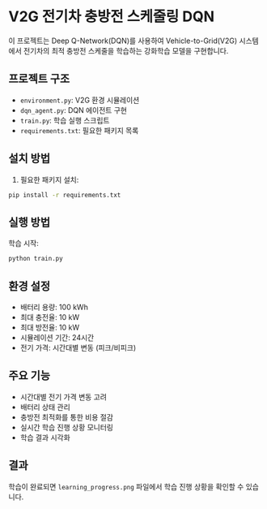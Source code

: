 # V2G 전기차 충방전 스케줄링 DQN

이 프로젝트는 Deep Q-Network(DQN)를 사용하여 Vehicle-to-Grid(V2G) 시스템에서 전기차의 최적 충방전 스케줄을 학습하는 강화학습 모델을 구현합니다.

## 프로젝트 구조

- `environment.py`: V2G 환경 시뮬레이션
- `dqn_agent.py`: DQN 에이전트 구현
- `train.py`: 학습 실행 스크립트
- `requirements.txt`: 필요한 패키지 목록

## 설치 방법

1. 필요한 패키지 설치:
```bash
pip install -r requirements.txt
```

## 실행 방법

학습 시작:
```bash
python train.py
```

## 환경 설정

- 배터리 용량: 100 kWh
- 최대 충전율: 10 kW
- 최대 방전율: 10 kW
- 시뮬레이션 기간: 24시간
- 전기 가격: 시간대별 변동 (피크/비피크)

## 주요 기능

- 시간대별 전기 가격 변동 고려
- 배터리 상태 관리
- 충방전 최적화를 통한 비용 절감
- 실시간 학습 진행 상황 모니터링
- 학습 결과 시각화

## 결과

학습이 완료되면 `learning_progress.png` 파일에서 학습 진행 상황을 확인할 수 있습니다. 